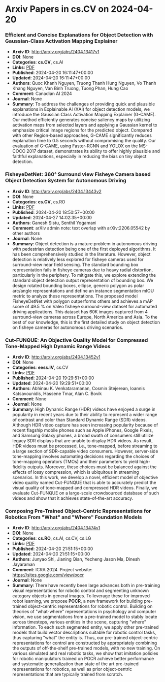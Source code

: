 # Arxiv Papers in cs.CV on 2024-04-20
### Efficient and Concise Explanations for Object Detection with Gaussian-Class Activation Mapping Explainer
- **Arxiv ID**: http://arxiv.org/abs/2404.13417v1
- **DOI**: None
- **Categories**: **cs.CV**, cs.AI
- **Links**: [PDF](http://arxiv.org/pdf/2404.13417v1)
- **Published**: 2024-04-20 16:11:47+00:00
- **Updated**: 2024-04-20 16:11:47+00:00
- **Authors**: Quoc Khanh Nguyen, Truong Thanh Hung Nguyen, Vo Thanh Khang Nguyen, Van Binh Truong, Tuong Phan, Hung Cao
- **Comment**: Canadian AI 2024
- **Journal**: None
- **Summary**: To address the challenges of providing quick and plausible explanations in Explainable AI (XAI) for object detection models, we introduce the Gaussian Class Activation Mapping Explainer (G-CAME). Our method efficiently generates concise saliency maps by utilizing activation maps from selected layers and applying a Gaussian kernel to emphasize critical image regions for the predicted object. Compared with other Region-based approaches, G-CAME significantly reduces explanation time to 0.5 seconds without compromising the quality. Our evaluation of G-CAME, using Faster-RCNN and YOLOX on the MS-COCO 2017 dataset, demonstrates its ability to offer highly plausible and faithful explanations, especially in reducing the bias on tiny object detection.



### FisheyeDetNet: 360° Surround view Fisheye Camera based Object Detection System for Autonomous Driving
- **Arxiv ID**: http://arxiv.org/abs/2404.13443v2
- **DOI**: None
- **Categories**: **cs.CV**, cs.RO
- **Links**: [PDF](http://arxiv.org/pdf/2404.13443v2)
- **Published**: 2024-04-20 18:50:57+00:00
- **Updated**: 2024-04-27 14:02:35+00:00
- **Authors**: Ganesh Sistu, Senthil Yogamani
- **Comment**: arXiv admin note: text overlap with arXiv:2206.05542 by other authors
- **Journal**: None
- **Summary**: Object detection is a mature problem in autonomous driving with pedestrian detection being one of the first deployed algorithms. It has been comprehensively studied in the literature. However, object detection is relatively less explored for fisheye cameras used for surround-view near field sensing. The standard bounding box representation fails in fisheye cameras due to heavy radial distortion, particularly in the periphery. To mitigate this, we explore extending the standard object detection output representation of bounding box. We design rotated bounding boxes, ellipse, generic polygon as polar arc/angle representations and define an instance segmentation mIOU metric to analyze these representations. The proposed model FisheyeDetNet with polygon outperforms others and achieves a mAP score of 49.5 % on Valeo fisheye surround-view dataset for automated driving applications. This dataset has 60K images captured from 4 surround-view cameras across Europe, North America and Asia. To the best of our knowledge, this is the first detailed study on object detection on fisheye cameras for autonomous driving scenarios.



### Cut-FUNQUE: An Objective Quality Model for Compressed Tone-Mapped High Dynamic Range Videos
- **Arxiv ID**: http://arxiv.org/abs/2404.13452v1
- **DOI**: None
- **Categories**: **eess.IV**, cs.CV
- **Links**: [PDF](http://arxiv.org/pdf/2404.13452v1)
- **Published**: 2024-04-20 19:29:51+00:00
- **Updated**: 2024-04-20 19:29:51+00:00
- **Authors**: Abhinau K. Venkataramanan, Cosmin Stejerean, Ioannis Katsavounidis, Hassene Tmar, Alan C. Bovik
- **Comment**: None
- **Journal**: None
- **Summary**: High Dynamic Range (HDR) videos have enjoyed a surge in popularity in recent years due to their ability to represent a wider range of contrast and color than Standard Dynamic Range (SDR) videos. Although HDR video capture has seen increasing popularity because of recent flagship mobile phones such as Apple iPhones, Google Pixels, and Samsung Galaxy phones, a broad swath of consumers still utilize legacy SDR displays that are unable to display HDR videos. As result, HDR videos must be processed, i.e., tone-mapped, before streaming to a large section of SDR-capable video consumers. However, server-side tone-mapping involves automating decisions regarding the choices of tone-mapping operators (TMOs) and their parameters to yield high-fidelity outputs. Moreover, these choices must be balanced against the effects of lossy compression, which is ubiquitous in streaming scenarios. In this work, we develop a novel, efficient model of objective video quality named Cut-FUNQUE that is able to accurately predict the visual quality of tone-mapped and compressed HDR videos. Finally, we evaluate Cut-FUNQUE on a large-scale crowdsourced database of such videos and show that it achieves state-of-the-art accuracy.



### Composing Pre-Trained Object-Centric Representations for Robotics From "What" and "Where" Foundation Models
- **Arxiv ID**: http://arxiv.org/abs/2404.13474v1
- **DOI**: None
- **Categories**: **cs.RO**, cs.AI, cs.CV, cs.LG
- **Links**: [PDF](http://arxiv.org/pdf/2404.13474v1)
- **Published**: 2024-04-20 21:51:15+00:00
- **Updated**: 2024-04-20 21:51:15+00:00
- **Authors**: Junyao Shi, Jianing Qian, Yecheng Jason Ma, Dinesh Jayaraman
- **Comment**: ICRA 2024. Project website: https://sites.google.com/view/pocr
- **Journal**: None
- **Summary**: There have recently been large advances both in pre-training visual representations for robotic control and segmenting unknown category objects in general images. To leverage these for improved robot learning, we propose $\textbf{POCR}$, a new framework for building pre-trained object-centric representations for robotic control. Building on theories of "what-where" representations in psychology and computer vision, we use segmentations from a pre-trained model to stably locate across timesteps, various entities in the scene, capturing "where" information. To each such segmented entity, we apply other pre-trained models that build vector descriptions suitable for robotic control tasks, thus capturing "what" the entity is. Thus, our pre-trained object-centric representations for control are constructed by appropriately combining the outputs of off-the-shelf pre-trained models, with no new training. On various simulated and real robotic tasks, we show that imitation policies for robotic manipulators trained on POCR achieve better performance and systematic generalization than state of the art pre-trained representations for robotics, as well as prior object-centric representations that are typically trained from scratch.



